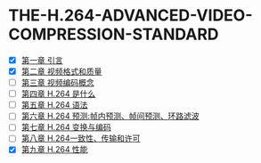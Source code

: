 # THE-H.264-ADVANCED-VIDEO-COMPRESSION-STANDARD

- [x] [第一章 引言](https://github.com/lazybing/THE-H.264-ADVANCED-VIDEO-COMPRESSION-STANDARD/blob/main/ch01.md)  
- [x] [第二章 视频格式和质量](https://github.com/lazybing/THE-H.264-ADVANCED-VIDEO-COMPRESSION-STANDARD/blob/main/ch02.md)  
- [ ] [第三章 视频编码概念](https://github.com/lazybing/THE-H.264-ADVANCED-VIDEO-COMPRESSION-STANDARD/blob/main/ch03.md)  
- [ ] [第四章 H.264 是什么](https://github.com/lazybing/THE-H.264-ADVANCED-VIDEO-COMPRESSION-STANDARD/blob/main/ch04.md)  
- [ ] [第五章 H.264 语法](https://github.com/lazybing/THE-H.264-ADVANCED-VIDEO-COMPRESSION-STANDARD/blob/main/ch05.md)  
- [ ] [第六章 H.264 预测:帧内预测、帧间预测、环路滤波](https://github.com/lazybing/THE-H.264-ADVANCED-VIDEO-COMPRESSION-STANDARD/blob/main/ch06.md)  
- [ ] [第七章 H.264 变换与编码](https://github.com/lazybing/THE-H.264-ADVANCED-VIDEO-COMPRESSION-STANDARD/blob/main/ch07.md)   
- [ ] [第八章 H.264一致性、传输和许可](https://github.com/lazybing/THE-H.264-ADVANCED-VIDEO-COMPRESSION-STANDARD/blob/main/ch08.md)   
- [x] [第九章 H.264 性能](https://github.com/lazybing/THE-H.264-ADVANCED-VIDEO-COMPRESSION-STANDARD/blob/main/ch09.md)  
